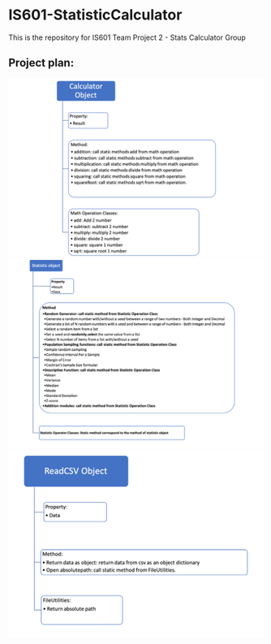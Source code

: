 # IS601-StatisticCalculator
This is the repository for IS601 Team Project 2 - Stats Calculator Group

## Project plan:
![](images/calculatorObject.png)
![](images/statisticObject.png)
![](images/readCSVObject.png)